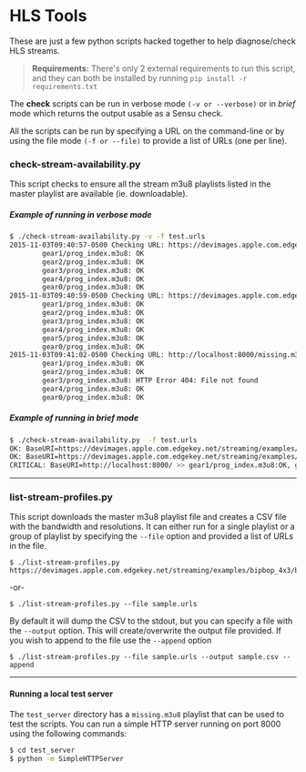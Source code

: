 # HLS Tools

These are just a few python scripts hacked together to help diagnose/check HLS streams.

> **Requirements:**
> There's only 2 external requirements to run this script, and they can both be installed by running `pip install -r requirements.txt`

The **check** scripts can be run in verbose mode `(-v or --verbose)` or in *brief* mode which returns the output usable as a Sensu check.

All the scripts can be run by specifying a URL on the command-line or by using the file mode `(-f or --file)` to provide a list of URLs (one per line).

### check-stream-availability.py
This script checks to ensure all the stream m3u8 playlists listed in the master playlist are available (ie. downloadable).

##### Example of running in verbose mode
```bash
$ ./check-stream-availability.py -v -f test.urls
2015-11-03T09:40:57-0500 Checking URL: https://devimages.apple.com.edgekey.net/streaming/examples/bipbop_4x3/bipbop_4x3_variant.m3u8
        gear1/prog_index.m3u8: OK
        gear2/prog_index.m3u8: OK
        gear3/prog_index.m3u8: OK
        gear4/prog_index.m3u8: OK
        gear0/prog_index.m3u8: OK
2015-11-03T09:40:59-0500 Checking URL: https://devimages.apple.com.edgekey.net/streaming/examples/bipbop_16x9/bipbop_16x9_variant.m3u8
        gear1/prog_index.m3u8: OK
        gear2/prog_index.m3u8: OK
        gear3/prog_index.m3u8: OK
        gear4/prog_index.m3u8: OK
        gear5/prog_index.m3u8: OK
        gear0/prog_index.m3u8: OK
2015-11-03T09:41:02-0500 Checking URL: http://localhost:8000/missing.m3u8
        gear1/prog_index.m3u8: OK
        gear2/prog_index.m3u8: OK
        gear3/prog_index.m3u8: HTTP Error 404: File not found
        gear4/prog_index.m3u8: OK
        gear0/prog_index.m3u8: OK
```        
##### Example of running in brief mode
```bash
$ ./check-stream-availability.py  -f test.urls  
OK: BaseURI=https://devimages.apple.com.edgekey.net/streaming/examples/bipbop_4x3/ >> gear1/prog_index.m3u8:OK, gear2/prog_index.m3u8:OK, gear3/prog_index.m3u8:OK, gear4/prog_index.m3u8:OK, gear0/prog_index.m3u8:OK
OK: BaseURI=https://devimages.apple.com.edgekey.net/streaming/examples/bipbop_16x9/ >> gear1/prog_index.m3u8:OK, gear2/prog_index.m3u8:OK, gear3/prog_index.m3u8:OK, gear4/prog_index.m3u8:OK, gear5/prog_index.m3u8:OK, gear0/prog_index.m3u8:OK
CRITICAL: BaseURI=http://localhost:8000/ >> gear1/prog_index.m3u8:OK, gear2/prog_index.m3u8:OK, gear3/prog_index.m3u8:HTTP Error 404: File not found, gear4/prog_index.m3u8:OK, gear0/prog_index.m3u8:OK
```

---

### list-stream-profiles.py
This script downloads the master m3u8 playlist file and creates a CSV file with the bandwidth and resolutions. It can either run for a single playlist or a group of playlist by specifying the `--file` option and provided a list of URLs in the file.
```
$ ./list-stream-profiles.py https://devimages.apple.com.edgekey.net/streaming/examples/bipbop_4x3/bipbop_4x3_variant.m3u8
```

-or-

```
$ ./list-stream-profiles.py --file sample.urls
```

By default it will dump the CSV to the stdout, but you can specify a file with the `--output` option. This will create/overwrite the output file provided. If you wish to append to the file use the `--append` option
```
$ ./list-stream-profiles.py --file sample.urls --output sample.csv --append
```

---

#### Running a local test server
The `test_server` directory has a `missing.m3u8` playlist that can be used to test the scripts. You can run a simple HTTP server running on port 8000 using the following commands:
```bash
$ cd test_server
$ python -m SimpleHTTPServer
```
